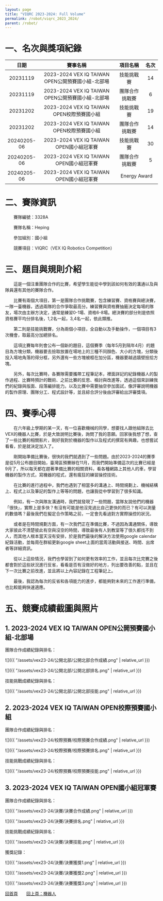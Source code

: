 ```yaml
---
layout: page
title: "VIQRC 2023-2024: Full Volume"
permalink: /robot/viqrc_2023_2024/
parent: /robot/
---
```

# 一、名次與獎項紀錄

<table style="margin: auto; text-align: center; width: 100%;">
  <colgroup>
    <col style="width: 15%;">
    <col style="width: 55%;">
    <col style="width: 20%;">
    <col style="width: 10%;">
  </colgroup>
  <thead>
    <tr>
      <th>日期</th>
      <th>賽事名稱</th>
      <th>項目名稱</th>
      <th>名次</th>
    </tr>
  </thead>
  <tbody>
    <tr>
      <td>20231119</td>
      <td>2023-2024 VEX IQ TAIWAN OPEN公開預賽國小組-北部場</td>
      <td>技能挑戰賽</td>
      <td>14</td>
    </tr>
    <tr>
      <td>20231119</td>
      <td>2023-2024 VEX IQ TAIWAN OPEN公開預賽國小組-北部場</td>
      <td>團隊合作挑戰賽</td>
      <td>6</td>
    </tr>
    <tr>
      <td>20231202</td>
      <td>2023-2024 VEX IQ TAIWAN OPEN校際預賽國小組</td>
      <td>技能挑戰賽</td>
      <td>19</td>
    </tr>
    <tr>
      <td>20231202</td>
      <td>2023-2024 VEX IQ TAIWAN OPEN校際預賽國小組</td>
      <td>團隊合作挑戰賽</td>
      <td>14</td>
    </tr>
    <tr>
      <td>20240205-06</td>
      <td>2023-2024 VEX IQ TAIWAN OPEN國小組冠軍賽</td>
      <td>技能挑戰賽</td>
      <td>30</td>
    </tr>
    <tr>
      <td>20240205-06</td>
      <td>2023-2024 VEX IQ TAIWAN OPEN國小組冠軍賽</td>
      <td>團隊合作挑戰賽</td>
      <td>5</td>
    </tr>
    <tr>
      <td>20240205-06</td>
      <td>2023-2024 VEX IQ TAIWAN OPEN國小組冠軍賽</td>
      <td colspan="2">Energy Award</td>
    </tr>
  </tbody>
</table>

# 二、賽隊資訊

　　賽隊編號：3328A

　　賽隊名稱：Heping

　　參加組別：國小組

　　競賽項目：VIQRC（VEX IQ Robotics Competition）

# 三、題目與規則介紹

　　這是一個注重團隊合作的比賽，希望學生能從中學到該如何有效的溝通以及與隊員還有其他的賽隊合作。

　　比賽有兩個大項目，第一是團隊合作挑戰賽，包含練習賽、資格賽與總決賽，一隊一臺機器，透過兩隊的合作爭取最高分。練習賽與資格賽抽籤決定每場的隊友，場次由主辦方決定，通常是練習0-1場、資格6-8場。總決賽的部分則是依照資格賽平均分排名後，1,2名一起，3,4名一起，依此類推。

　　第二則是技能挑戰賽，分為兩個小項目，全自動以及手動操作，一個項目有3次機會，取最高分加總排名。

　　這項比賽每年則會公布一個新的題目，這個賽季（每年5月到隔年4月）的題目為方塊分類，機器要去撿取放置在場地上的三種不同顏色、大小的方塊，分類後投入場地角落的得分框，另外還有一些方塊被框在加分區，機器要越過牆壁撿拾方塊。

　　另外，每次比賽時，各賽隊需要攜帶工程筆記本，裡面詳記的紀錄機器人的製作過程、比賽時預計的戰術、之前比賽的反思、檢討與改進等，透過這個來訓練我們的紀錄與版面、段落編排能力。以及比賽中需要抽空參加面試，像評審說明機器的製作原理、團隊分工、程式設計等，並且綜合評分後由評審給出評審獎項。

# 四、賽季心得

　　在六年級上學期的某一天，有一位喜歡機械的同學，想要找人跟他組隊去比VEX的機器人比賽，於是大致說明比賽後，詢問了我的意願。回家後我想了想，查了一些比賽的相關影片，剛好我對於機器的製作以及程式的撰寫有興趣，也想嘗試看看，於是就決定加入了。

　　剛開始準備比賽後，很快的我們就遇到了一些問題。由於2023-2024的賽季是從5月公布題目開始，臺灣區預賽辦在11月，而我們開始準備這次的比賽已經是9月了，所以每天都在趕著準備比賽的相關資料，看各種網路上其他人的車，學習機器的製作方式，寫機器的程式，還有瘋狂的練習操控技術。

　　在比賽的進行過程中，我們也遇到了相當多的溝通上、時間規劃上、機械結構上、程式上以及筆記的製作上等等的問題，也讓我從中學習到了很多知識。

　　例如，有一次與隊友溝通時，我們就發現了一些問題，當隊友說他們的機器「很快」，實際上是多快？有沒有可能是他沒見過比自己更快的而已？有可以測量的數值嗎？最後我們在擬定合作策略之前，一定會先看過對方實際操控的狀況。

　　或者是在時間規劃方面，有一次我們正在準備比賽，不過因為溝通關係，導致大家彼此不清楚彼此有空與沒空的時間，導致最後有人到教室等了很久都找不到人，而其他人根本當天沒有安排，於是我們最後的解決方法使用google calendar紀錄活動，並每周在群組更新google sheet上面的當周活動與接送、時間、出席者等詳細資訊。

　　從以上這些情況，我們也學習到了如何更有效率的工作，並且每次比完賽之後都會對於這些狀況進行反省，看看是否有沒做好的地方，列出要改善的點，並且在下一次比賽之前改進，並且將以上內容記錄在工程筆記上。

　　最後，我認為每次的反省和各項能力的進步，都能夠對未來的工作進行準備，也比較能夠快速適應。

# 五、競賽成績截圖與照片

## 1. 2023-2024 VEX IQ TAIWAN OPEN公開預賽國小組-北部場 
團隊合作成績紀錄與排名：

![]({{ "/assets/vex23-24/公開北部/公開北部合作成績.png" | relative_url }})

![]({{ "/assets/vex23-24/公開北部/公開北部排名.png" | relative_url }})

技能挑戰成績紀錄與排名：

![]({{ "/assets/vex23-24/公開北部/公開北部技能.png" | relative_url }})

## 2. 2023-2024 VEX IQ TAIWAN OPEN校際預賽國小組
團隊合作成績紀錄與排名：

![]({{ "/assets/vex23-24/校際預賽/校際預賽合作成績.png" | relative_url }})

![]({{ "/assets/vex23-24/校際預賽/校際預賽排名.png" | relative_url }})

技能挑戰成績紀錄與排名：

![]({{ "/assets/vex23-24/校際預賽/校際預賽技能.png" | relative_url }})

## 3. 2023-2024 VEX IQ TAIWAN OPEN國小組冠軍賽
團隊合作成績紀錄與排名：

![]({{ "/assets/vex23-24/決賽/決賽合作成績.png" | relative_url }})

![]({{ "/assets/vex23-24/決賽/決賽排名.png" | relative_url }})

技能挑戰成績紀錄與排名：

![]({{ "/assets/vex23-24/決賽/決賽技能.png" | relative_url }})

獲獎記錄：

![]({{ "/assets/vex23-24/決賽/決賽獲獎1.png" | relative_url }})

![]({{ "/assets/vex23-24/決賽/決賽獲獎2.png" | relative_url }})

![]({{ "/assets/vex23-24/決賽/決賽獲獎3.png" | relative_url }})

[回首頁](/activity_reflections/)　　[回上頁：機器人](/activity_reflections/robot/)